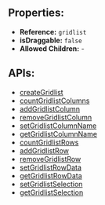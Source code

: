 ## Properties:

* **Reference:** `gridlist`
* **isDraggable:** `false`
* **Allowed Children:** -

## APIs:

* [createGridlist](creategridlist)
* [countGridlistColumns](countgridlistcolumns)
* [addGridlistColumn](addgridlistcolumn)
* [removeGridlistColumn](removegridlistcolumn)
* [setGridlistColumnName](setgridlistcolumnname)
* [getGridlistColumnName](getgridlistcolumnname)
* [countGridlistRows](countgridlistrows)
* [addGridlistRow](addgridlistrow)
* [removeGridlistRow](removegridlistrow)
* [setGridlistRowData](setgridlistrowdata)
* [getGridlistRowData](getgridlistrowdata)
* [setGridlistSelection](setgridlistselection)
* [getGridlistSelection](getgridlistselection)

